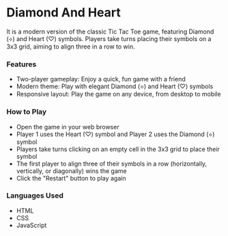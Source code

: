 # Diamond And Heart
It is a modern version of the classic Tic Tac Toe game, featuring Diamond (⟡) and Heart (♡) symbols. Players take turns placing their symbols on a 3x3 grid, aiming to align three in a row to win. 
### Features
- Two-player gameplay: Enjoy a quick, fun game with a friend
- Modern theme: Play with elegant Diamond (⟡) and Heart (♡) symbols
- Responsive layout: Play the game on any device, from desktop to mobile
### How to Play
- Open the game in your web browser
- Player 1 uses the Heart (♡) symbol and Player 2 uses the Diamond (⟡) symbol
- Players take turns clicking on an empty cell in the 3x3 grid to place their symbol
- The first player to align three of their symbols in a row (horizontally, vertically, or diagonally) wins the game
- Click the "Restart" button to play again
### Languages Used
- HTML
- CSS
- JavaScript
